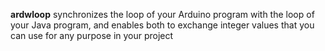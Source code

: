 **ardwloop** synchronizes the loop of your Arduino program with the loop of your Java program, and enables both to exchange integer values that you can use for any purpose in your project
